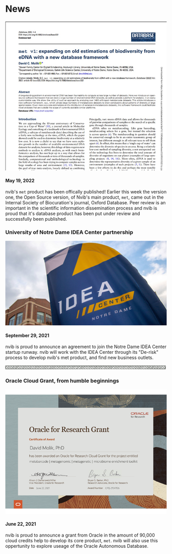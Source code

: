 <link rel="stylesheet" href="/assets/css/styles.css">
<script src="/assets/js/document_include.js"></script> 

<h1>News</h1>

<p id="paper" class="news">
<h3></h3>
<img src="/assets/met_paper.jpg" alt="met article">
<h4>May 19, 2022</h4>
nvib's <code>met</code> product has been offically published! Earlier this week the version one, the Open Source version, of Nvib's main product, <code>met</code>, came out in the Internal Society of Biocuration's journal, Oxford Database. Peer review is an important in the scientific information dissemination process and nvib is proud that it's database product has been put under review and successfully been published. 
</p>


<p id="idea" class="news">
<h3>University of Notre Dame IDEA Center partnership</h3>
<img src="/assets/idea_center.jpg" alt="IDEA Center">
<h4>September 29, 2021</h4>
nvib is proud to announce an agreement to join the Notre Dame IDEA Center startup runway. nvib will work with the IDEA Center through its "De-risk" process to develop nvib's met product, and find new business outlets.
</p>

<img src="/assets/box.png">

<p id="oci" class="news">
<h3>Oracle Cloud Grant, from humble beginnings</h3>
<img src="/assets/cloud_grant.png" alt="the cloud grant">
<h4>June 22, 2021</h4>
nvib is proud to announce a grant from Oracle in the amount of 90,000 cloud credits help to develop its core product, <code>met</code>. nvib will also use this oppertunity to explore useage of the Oracle Autonomous Database.
</p>

<script>
document.include('/assets/menu.html')
</script>
